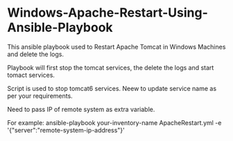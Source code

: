 # Windows-Apache-Restart-Using-Ansible-Playbook

This ansible playbook used to Restart Apache Tomcat in Windows Machines and delete the logs.

Playbook will first stop the tomcat services, the delete the logs and start tomact services.

Script is used to stop tomcat6 services. Neew to update service name as per your requirements.

Need to pass IP of remote system as extra variable. 

For example: ansible-playbook your-inventory-name ApacheRestart.yml -e '{"server":"remote-system-ip-address"}'
